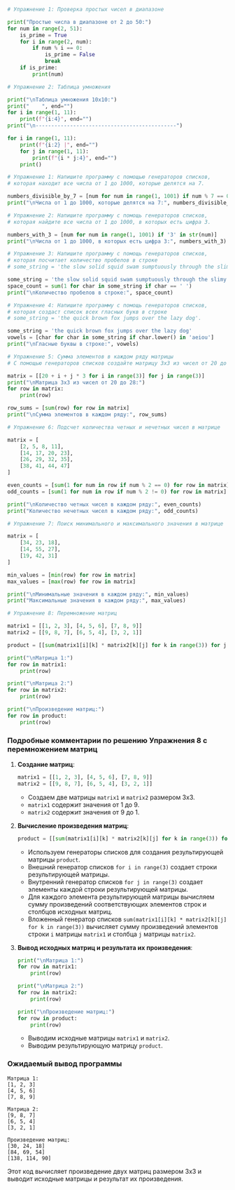 ```python
# Упражнение 1: Проверка простых чисел в диапазоне

print("Простые числа в диапазоне от 2 до 50:")
for num in range(2, 51):
    is_prime = True
    for i in range(2, num):
        if num % i == 0:
            is_prime = False
            break
    if is_prime:
        print(num)

# Упражнение 2: Таблица умножения

print("\nТаблица умножения 10x10:")
print("    ", end="")
for i in range(1, 11):
    print(f"{i:4}", end="")
print("\n---------------------------------------------")

for i in range(1, 11):
    print(f"{i:2} |", end="")
    for j in range(1, 11):
        print(f"{i * j:4}", end="")
    print()

# Упражнение 1: Напишите программу с помощью генераторов списков,
# которая находит все числа от 1 до 1000, которые делятся на 7.

numbers_divisible_by_7 = [num for num in range(1, 1001) if num % 7 == 0]
print("\nЧисла от 1 до 1000, которые делятся на 7:", numbers_divisible_by_7)

# Упражнение 2: Напишите программу с помощь генераторов списков,
# которая найдите все числа от 1 до 1000, в которых есть цифра 3.

numbers_with_3 = [num for num in range(1, 1001) if '3' in str(num)]
print("\nЧисла от 1 до 1000, в которых есть цифра 3:", numbers_with_3)

# Упражнение 3: Напишите программу с помощь генераторов списков,
# которая посчитает количество пробелов в строке
# some_string = 'the slow solid squid swam sumptuously through the slimy swamp'.

some_string = 'the slow solid squid swam sumptuously through the slimy swamp'
space_count = sum(1 for char in some_string if char == ' ')
print("\nКоличество пробелов в строке:", space_count)

# Упражнение 4: Напишите программу с помощь генераторов списков,
# которая создаст список всех гласных букв в строке
# some_string = 'the quick brown fox jumps over the lazy dog'.

some_string = 'the quick brown fox jumps over the lazy dog'
vowels = [char for char in some_string if char.lower() in 'aeiou']
print("\nГласные буквы в строке:", vowels)

# Упражнение 5: Сумма элементов в каждом ряду матрицы
# С помощью генераторов списков создайте матрицу 3x3 из чисел от 20 до 28

matrix = [[20 + i + j * 3 for i in range(3)] for j in range(3)]
print("\nМатрица 3x3 из чисел от 20 до 28:")
for row in matrix:
    print(row)

row_sums = [sum(row) for row in matrix]
print("\nСумма элементов в каждом ряду:", row_sums)

# Упражнение 6: Подсчет количества четных и нечетных чисел в матрице

matrix = [
    [2, 5, 8, 11],
    [14, 17, 20, 23],
    [26, 29, 32, 35],
    [38, 41, 44, 47]
]

even_counts = [sum(1 for num in row if num % 2 == 0) for row in matrix]
odd_counts = [sum(1 for num in row if num % 2 != 0) for row in matrix]

print("\nКоличество четных чисел в каждом ряду:", even_counts)
print("Количество нечетных чисел в каждом ряду:", odd_counts)

# Упражнение 7: Поиск минимального и максимального значения в матрице

matrix = [
    [34, 23, 18],
    [14, 55, 27],
    [19, 42, 31]
]

min_values = [min(row) for row in matrix]
max_values = [max(row) for row in matrix]

print("\nМинимальные значения в каждом ряду:", min_values)
print("Максимальные значения в каждом ряду:", max_values)

# Упражнение 8: Перемножение матриц

matrix1 = [[1, 2, 3], [4, 5, 6], [7, 8, 9]]
matrix2 = [[9, 8, 7], [6, 5, 4], [3, 2, 1]]

product = [[sum(matrix1[i][k] * matrix2[k][j] for k in range(3)) for j in range(3)] for i in range(3)]

print("\nМатрица 1:")
for row in matrix1:
    print(row)

print("\nМатрица 2:")
for row in matrix2:
    print(row)

print("\nПроизведение матриц:")
for row in product:
    print(row)
```

### Подробные комментарии по решению Упражнения 8 с перемножением матриц

1. **Создание матриц**:
    ```python
    matrix1 = [[1, 2, 3], [4, 5, 6], [7, 8, 9]]
    matrix2 = [[9, 8, 7], [6, 5, 4], [3, 2, 1]]
    ```
    - Создаем две матрицы `matrix1` и `matrix2` размером 3x3.
    - `matrix1` содержит значения от 1 до 9.
    - `matrix2` содержит значения от 9 до 1.

2. **Вычисление произведения матриц**:
    ```python
    product = [[sum(matrix1[i][k] * matrix2[k][j] for k in range(3)) for j in range(3)] for i in range(3)]
    ```
    - Используем генераторы списков для создания результирующей матрицы `product`.
    - Внешний генератор списков `for i in range(3)` создает строки результирующей матрицы.
    - Внутренний генератор списков `for j in range(3)` создает элементы каждой строки результирующей матрицы.
    - Для каждого элемента результирующей матрицы вычисляем сумму произведений соответствующих элементов строк и столбцов исходных матриц.
    - Вложенный генератор списков `sum(matrix1[i][k] * matrix2[k][j] for k in range(3))` вычисляет сумму произведений элементов строки `i` матрицы `matrix1` и столбца `j` матрицы `matrix2`.

3. **Вывод исходных матриц и результата их произведения**:
    ```python
    print("\nМатрица 1:")
    for row in matrix1:
        print(row)

    print("\nМатрица 2:")
    for row in matrix2:
        print(row)

    print("\nПроизведение матриц:")
    for row in product:
        print(row)
    ```
    - Выводим исходные матрицы `matrix1` и `matrix2`.
    - Выводим результирующую матрицу `product`.

### Ожидаемый вывод программы

```
Матрица 1:
[1, 2, 3]
[4, 5, 6]
[7, 8, 9]

Матрица 2:
[9, 8, 7]
[6, 5, 4]
[3, 2, 1]

Произведение матриц:
[30, 24, 18]
[84, 69, 54]
[138, 114, 90]
```

Этот код вычисляет произведение двух матриц размером 3x3 и выводит исходные матрицы и результат их произведения.